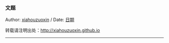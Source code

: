 ### 文题

Author: [xiahouzuoxin](http://xiahouzuoxin.github.io) / Date: [日期](http://xiahouzuoxin.github.io/notes/Archives.html)

转载请注明出处：<http://xiahouzuoxin.github.io>

-----------------------------------





<script type="text/javascript">
window.onscroll = function () {
    var div = document.getElementById("divSuspended");
    div.style.top = document.body.scrollTop;
}
window.onresize = window.onscroll;
function init(){
    var df = document.createDocumentFragment();
    for(var i=0;i<20;i++){
        var p = document.createElement("p");
        p.appendChild(document.createTextNode(" Line "+i));
        df.appendChild(p);
    }
    document.body.appendChild(df);
    window.onscroll();
}
</script>

<div id="divSuspended" style="position: fixed; bottom: 10px; right: 0px; color: #FFFFFF; width: 200px; height: 30px; background-color: transparent" align="right">
</br></br></br>
<a href="#top" target="_self" title="返回顶部"><img src="../images/top.png"></a></br><a href="../Search.html" target="_self" title="站内搜索"><img src="../images/Search.png"></a></br><a href="http://xiahouzuoxin.github.io/notes/index.html" target="_self" title="返回主页"><img src="../images/Home.png"></a></br><a href="http://xiahouzuoxin.github.io/notes/Archives.html" target="_self" title="文章存档"><img src="../images/Archives.png"></a></br><a href="http://xiahouzuoxin.github.io/notes/README.html" target="_self" title="分类目录"><img src="../images/Contents.png"></a>
</div>

<script>window._bd_share_config={"common":{"bdSnsKey":{},"bdText":"","bdMini":"2","bdMiniList":false,"bdPic":"","bdStyle":"0","bdSize":"16"},"slide":{"type":"slide","bdImg":"5","bdPos":"right","bdTop":"300"},"image":{"viewList":["qzone","tsina","tqq","renren","weixin"],"viewText":"分享到：","viewSize":"16"},"selectShare":{"bdContainerClass":null,"bdSelectMiniList":["qzone","tsina","tqq","renren","weixin"]}};with(document)0[(getElementsByTagName('head')[0]||body).appendChild(createElement('script')).src='http://bdimg.share.baidu.com/static/api/js/share.js?v=89860593.js?cdnversion='+~(-new Date()/36e5)];</script>

<!-- 多说评论框 start -->

<div class="ds-thread" data-thread-key="请将此处替换成文章在你的站点中的ID" data-title="请替换成文章的标题" data-url="xiahouzuoxin.github.io/notes/html/请替换成文章的网址">
</div>
<!-- 多说评论框 end -->

<!-- 多说公共JS代码 start (一个网页只需插入一次) -->
<script type="text/javascript">
var duoshuoQuery = {short_name:"xiahouzuoxin"};
	(function() {
		var ds = document.createElement('script');
		ds.type = 'text/javascript';ds.async = true;
		ds.src = (document.location.protocol == 'https:' ? 'https:' : 'http:') + '//static.duoshuo.com/embed.js';
		ds.charset = 'UTF-8';
		(document.getElementsByTagName('head')[0] 
		 || document.getElementsByTagName('body')[0]).appendChild(ds);
	})();
	</script>
<!-- 多说公共JS代码 end -->

